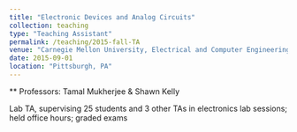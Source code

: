 ```yaml
---
title: "Electronic Devices and Analog Circuits"
collection: teaching
type: "Teaching Assistant"
permalink: /teaching/2015-fall-TA
venue: "Carnegie Mellon University, Electrical and Computer Engineering"
date: 2015-09-01
location: "Pittsburgh, PA"
---
```


** Professors: Tamal Mukherjee & Shawn Kelly

Lab TA, supervising 25 students and 3 other TAs in electronics lab sessions; held office hours; graded exams
